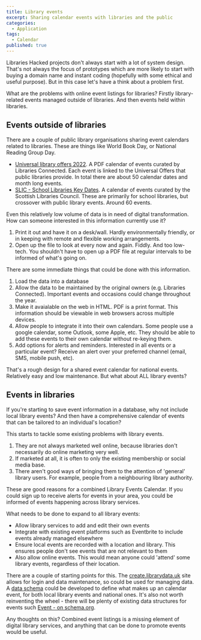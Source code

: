 ```yaml
---
title: Library events
excerpt: Sharing calendar events with libraries and the public
categories:
  - Application
tags:
  - Calendar
published: true
---
```


Libraries Hacked projects don't always start with a lot of system design. That's not always the focus of prototypes which are more likely to start with buying a domain name and instant coding (hopefully with some ethical and useful purpose). But in this case let's have a think about a problem first.

What are the problems with online event listings for libraries? Firstly library-related events managed outside of libraries. And then events held within libraries.

## Events outside of libraries

There are a couple of public library organisations sharing event calendars related to libraries. These are things like World Book Day, or National Reading Group Day.

- [Universal library offers 2022](https://www.librariesconnected.org.uk/resource/universal-library-offers-calendar-2022). A PDF calendar of events curated by Libraries Connected. Each event is linked to the Universal Offers that public libraries provide. In total there are about 50 calendar dates and month long events.
- [SLIC - School Libraries Key Dates](https://scottishlibraries.org/staff-development/school-library-calendar/). A calendar of events curated by the Scottish Libraries Council. These are primarily for school libraries, but crossover with public library events. Around 60 events.

Even this relatively low volume of data is in need of digital transformation. How can someone interested in this information currently use it?

1. Print it out and have it on a desk/wall. Hardly environmentally friendly, or in keeping with remote and flexible working arrangements.
2. Open up the file to look at every now and again. Fiddly. And too low-tech. You shouldn't have to open up a PDF file at regular intervals to be informed of what's going on.

There are some immediate things that could be done with this information.

1. Load the data into a database
2. Allow the data to be maintained by the original owners (e.g. Libraries Connected). Important events and occasions could change throughout the year.
3. Make it avaialable on the web in HTML. PDF is a print format. This information should be viewable in web browsers across multiple devices.
4. Allow people to integrate it into their own calendars. Some people use a google calendar, some Outlook, some Apple, etc. They should be able to add these events to their own calendar without re-keying them.
5. Add options for alerts and reminders. Interested in all events or a particular event? Receive an alert over your preferred channel (email, SMS, mobile push, etc).

That's a rough design for a shared event calendar for national events. Relatively easy and low maintenance. But what about ALL library events?

## Events in libraries

If you're starting to save event information in a database, why not include local library events? And then have a comprehensive calendar of events that can be tailored to an individual's location?

This starts to tackle some existing problems with library events.

1. They are not always marketed well online, because libraries don't necessarily do online marketing very well.
2. If marketed at all, it is often to only the existing membership or social media base.
3. There aren't good ways of bringing them to the attention of 'general' library users. For example, people from a neighbouring library authority.

These are good reasons for a combined Library Events Calendar. If you could sign up to receive alerts for events in your area, you could be informed of events happening across library services.

What needs to be done to expand to all library events:

- Allow library services to add and edit their own events
- Integrate with existing event platforms such as Eventbrite to include events already managed elsewhere
- Ensure local events are recorded with a location and library. This ensures people don't see events that are not relevant to them
- Also allow online events. This would mean anyone could 'attend' some library events, regardless of their location.

There are a couple of starting points for this. The [create.librarydata.uk](https://create.librarydata.uk/) site allows for login and data maintenance, so could be used for managing data. A [data schema](https://schema.librarydata.uk/) could be developed to define what makes up an calendar event, for both local library events and national ones. It's also not worth reinventing the wheel - there will be plenty of existing data structures for events such [Event - on schema.org](https://schema.org/Event).

Any thoughts on this? Combined event listings is a missing element of digital library services, and anything that can be done to promote events would be useful.
